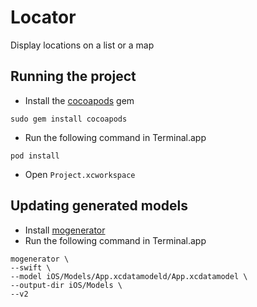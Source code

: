 # Locator

Display locations on a list or a map

## Running the project

- Install the [cocoapods](https://cocoapods.org) gem

```
sudo gem install cocoapods
```

- Run the following command in Terminal.app

```
pod install
```

- Open `Project.xcworkspace`

## Updating generated models

- Install [mogenerator](http://rentzsch.github.io/mogenerator/)
- Run the following command in Terminal.app

```
mogenerator \
--swift \
--model iOS/Models/App.xcdatamodeld/App.xcdatamodel \
--output-dir iOS/Models \
--v2
```
